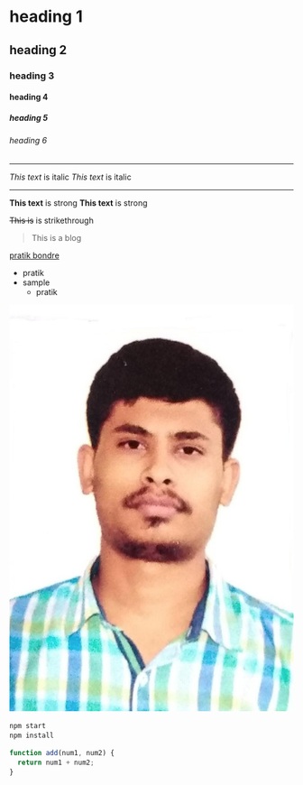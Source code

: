 <!-- Heading -->

# heading 1

## heading 2

### heading 3

#### heading 4

##### heading 5

###### heading 6

---

<!-- Italics -->

_This text_ is italic
_This text_ is italic

---

<!-- Bold or Strong -->

**This text** is strong
**This text** is strong

<!-- Strikethrough -->

~~This is~~ is strikethrough

<!-- Blockquote -->

> This is a blog

<!-- Links -->

[pratik bondre](www.pbondre.com "Pratik Bondre")

<!-- ul list -->

- pratik
- sample
  - pratik

<!-- image -->

![Pratik Bondre](src/components/myimg.jpg)

<!-- code -->

```bash
npm start
npm install
```

```javascript
function add(num1, num2) {
  return num1 + num2;
}
```
